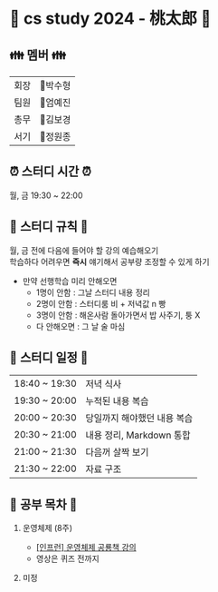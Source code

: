 # 🍻 cs study 2024 - 桃太郎 🍻

## 👪 멤버 👪
|||
|---|---|
|회장|👹박수형|
|팀원|🐶엄예진|
|총무|👸김보경|
|서기|🙉정원종|

## ⏰ 스터디 시간 ⏰
월, 금 
19:30 ~ 22:00  

## 🔨 스터디 규칙 🔨
월, 금 전에 다음에 들어야 할 강의 예습해오기<br>
학습하다 어려우면 **즉시** 얘기해서 공부량 조정할 수 있게 하기
- 만약 선행학습 미리 안해오면 
    - 1명이 안함 : 그날 스터디 내용 정리
    - 2명이 안함 : 스터디룸 비 + 저녁값 n 빵
    - 3명이 안함 : 해온사람 돌아가면서 밥 사주기, 퉁 X
    - 다 안해오면 : 그 날 술 마심

## 📆 스터디 일정 📆
|||
|:---|:---|
|18:40 ~ 19:30|저녁 식사|
|19:30 ~ 20:00|누적된 내용 복습|
|20:00 ~ 20:30|당일까지 해야했던 내용 복습|
|20:30 ~ 21:00|내용 정리, Markdown 통합|
|21:00 ~ 21:30|다음꺼 살짝 보기|
|21:30 ~ 22:00|자료 구조|

## 💯 공부 목차 💯
1. 운영체제 (8주)
    -  [\[인프런\] 운영체제 공룡책 강의](https://www.inflearn.com/course/%EC%9A%B4%EC%98%81%EC%B2%B4%EC%A0%9C-%EA%B3%B5%EB%A3%A1%EC%B1%85-%EC%A0%84%EA%B3%B5%EA%B0%95%EC%9D%98/dashboard)
    - 영상은 퀴즈 전까지 

2. 미정